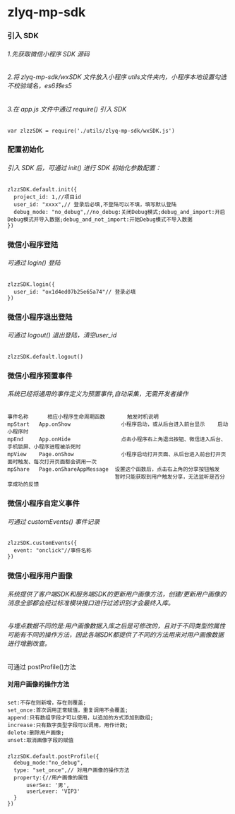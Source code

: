 # zlyq-mp-sdk

### 引入 SDK
###### 1.先获取微信小程序 SDK 源码 
###### 2.将 zlyq-mp-sdk/wxSDK 文件放入小程序 utils文件夹内，小程序本地设置勾选不校验域名，es6转es5
###### 3.在 app.js 文件中通过 require() 引入 SDK 
### 
    var zlzzSDK = require('./utils/zlyq-mp-sdk/wxSDK.js')
    

### 配置初始化
###### 引入 SDK 后，可通过 init() 进行 SDK 初始化参数配置： 
### 
    zlzzSDK.default.init({    
      project_id: 1,//项目id  
      user_id: "xxxx",// 登录后必填,不登陆可以不填，填写默认登陆  
      debug_mode: "no_debug",//no_debug:关闭Debug模式;debug_and_import:开启Debug模式并导入数据;debug_and_not_import:开始Debug模式不导入数据   
    })
    
### 微信小程序登陆
###### 可通过 login() 登陆
### 
    zlzzSDK.login({    
      user_id: "ox1d4ed07b25e65a74"// 登录必填   
    })

### 微信小程序退出登陆
###### 可通过 logout() 退出登陆，清空user_id
### 
    zlzzSDK.default.logout()


    
### 微信小程序预置事件
###### 系统已经将通用的事件定义为预置事件,自动采集，无需开发者操作
### 
    事件名称	  相应小程序生命周期函数	    触发时机说明
    mpStart	  App.onShow	            小程序启动，或从后台进入前台显示	启动小程序时
    mpEnd	  App.onHide	            点击小程序右上角退出按钮、微信进入后台、手机锁屏、小程序进程被杀死时
    mpView	  Page.onShow	            小程序启动打开页面、从后台进入前台打开页面时触发、每次打开页面都会调用一次
    mpShare	  Page.onShareAppMessage  设置这个函数后，点击右上角的分享按钮触发	
                                      暂时只能获取到用户触发分享，无法监听是否分享成功的反馈 


### 微信小程序自定义事件
###### 可通过 customEvents() 事件记录
### 
    zlzzSDK.customEvents({    
      event: "onclick"//事件名称   
    })

### 微信小程序用户画像
###### 系统提供了客户端SDK和服务端SDK的更新用户画像方法，创建/更新用户画像的消息全部都会经过标准模块接口进行过滤识别才会最终入库。
###### 与埋点数据不同的是:用户画像数据入库之后是可修改的，且对于不同类型的属性可能有不同的操作方法，因此各端SDK都提供了不同的方法用来对用户画像数据进行增删改查。 
可通过 postProfile()方法 <br />  
####  对用户画像的操作方法
###  
    set:不存在则新增，存在则覆盖;
    set_once:首次调用正常赋值，重复调用不会覆盖;
    append:只有数组字段才可以使用，以追加的方式添加到数组;
    increase:只有数字类型字段可以调用，用作计数;
    delete:删除用户画像;
    unset:取消画像字段的赋值
### 
    zlzzSDK.default.postProfile({    
      debug_mode:"no_debug",
      type: "set_once",// 对用户画像的操作方法
      property:{//用户画像的属性
          userSex: '男',
          userLever: 'VIP3'
      }
    })
